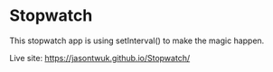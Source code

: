 # Stopwatch
This  stopwatch app is using setInterval() to make the magic happen.

Live site: https://jasontwuk.github.io/Stopwatch/
